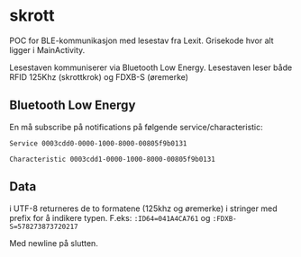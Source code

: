 # skrott
POC for BLE-kommunikasjon med lesestav fra Lexit. Grisekode hvor alt ligger i MainActivity. 

Lesestaven kommuniserer via Bluetooth Low Energy. Lesestaven leser både RFID 125Khz (skrottkrok) og FDXB-S (øremerke)

## Bluetooth Low Energy
En må subscribe på notifications på følgende service/characteristic: 

```
Service 0003cdd0-0000-1000-8000-00805f9b0131

Characteristic 0003cdd1-0000-1000-8000-00805f9b0131
```

## Data
i UTF-8 returneres de to formatene (125khz og øremerke) i stringer med prefix for å indikere typen. 
F.eks:
```:ID64=041A4CA761``` og ```:FDXB-S=578273873720217```

Med newline på slutten.

